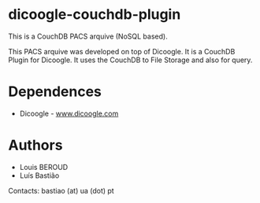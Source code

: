dicoogle-couchdb-plugin
=======================


This is a CouchDB PACS arquive (NoSQL based). 

This PACS arquive was developed on top of Dicoogle. It is a CouchDB Plugin for Dicoogle. It uses the CouchDB to File Storage and also for query. 


Dependences
=====================

* Dicoogle - www.dicoogle.com


Authors
=====================

* Louis BEROUD
* Luís Bastião 

Contacts: bastiao (at) ua (dot) pt

